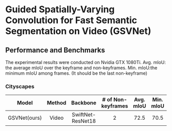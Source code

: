 # Guided Spatially-Varying Convolution for Fast Semantic Segmentation on Video (GSVNet)

## Performance and Benchmarks

The experimental results were conducted on Nvidia GTX 1080Ti.
Avg. mIoU: the average mIoU over the keyframe and non-keyframes.
Min. mIoU:the minimum mIoU among frames. (It should be the last non-keyframe)


### Cityscapes

|**Model**|**Method**|**Backbone**|**# of Non-keyframes**|**Avg. mIoU**|**Min. mIoU**|**FPS**|
|:-----:|:-----:|:-----:|:-----:|:-----:|:-----:|:-----:|
|GSVNet(ours)|Video|SwiftNet-ResNet18|2|72.5|70.5|125|

